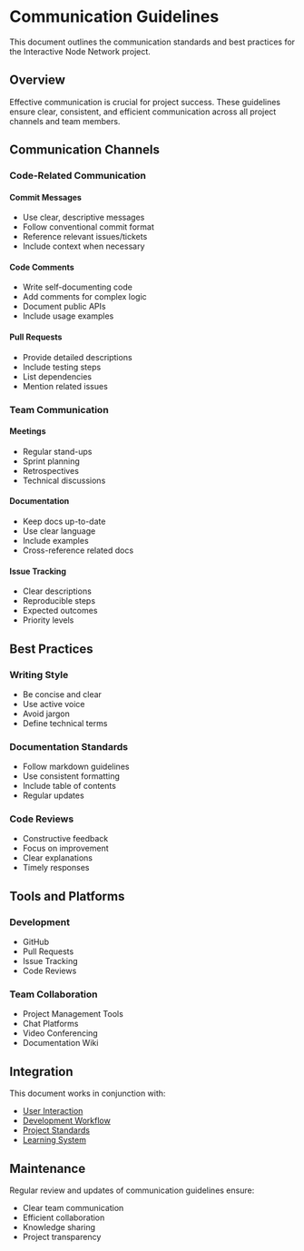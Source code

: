 # Communication Guidelines

This document outlines the communication standards and best practices for the Interactive Node Network project.

## Overview

Effective communication is crucial for project success. These guidelines ensure clear, consistent, and efficient communication across all project channels and team members.

## Communication Channels

### Code-Related Communication

#### Commit Messages
- Use clear, descriptive messages
- Follow conventional commit format
- Reference relevant issues/tickets
- Include context when necessary

#### Code Comments
- Write self-documenting code
- Add comments for complex logic
- Document public APIs
- Include usage examples

#### Pull Requests
- Provide detailed descriptions
- Include testing steps
- List dependencies
- Mention related issues

### Team Communication

#### Meetings
- Regular stand-ups
- Sprint planning
- Retrospectives
- Technical discussions

#### Documentation
- Keep docs up-to-date
- Use clear language
- Include examples
- Cross-reference related docs

#### Issue Tracking
- Clear descriptions
- Reproducible steps
- Expected outcomes
- Priority levels

## Best Practices

### Writing Style
- Be concise and clear
- Use active voice
- Avoid jargon
- Define technical terms

### Documentation Standards
- Follow markdown guidelines
- Use consistent formatting
- Include table of contents
- Regular updates

### Code Reviews
- Constructive feedback
- Focus on improvement
- Clear explanations
- Timely responses

## Tools and Platforms

### Development
- GitHub
- Pull Requests
- Issue Tracking
- Code Reviews

### Team Collaboration
- Project Management Tools
- Chat Platforms
- Video Conferencing
- Documentation Wiki

## Integration

This document works in conjunction with:
- [User Interaction](./user-interaction.md)
- [Development Workflow](../development-workflow.md)
- [Project Standards](../project-standards.md)
- [Learning System](../learning/README.md)

## Maintenance

Regular review and updates of communication guidelines ensure:
- Clear team communication
- Efficient collaboration
- Knowledge sharing
- Project transparency 